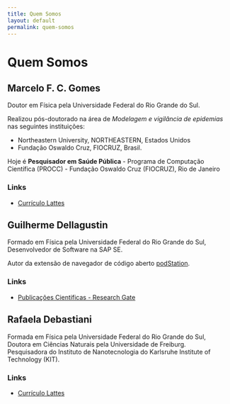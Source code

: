 ```yaml
---
title: Quem Somos
layout: default
permalink: quem-somos
---
```


# Quem Somos

## Marcelo F. C. Gomes

Doutor em Física pela Universidade Federal do Rio Grande do Sul.  

Realizou pós-doutorado na área de _Modelagem e vigilância de epidemias_ nas seguintes instituições:
- Northeastern University, NORTHEASTERN, Estados Unidos
- Fundação Oswaldo Cruz, FIOCRUZ, Brasil.

Hoje é **Pesquisador em Saúde Pública** - Programa de Computação Científica (PROCC) - Fundação Oswaldo Cruz (FIOCRUZ), Rio de Janeiro

### Links

- [Currículo Lattes](http://buscatextual.cnpq.br/buscatextual/visualizacv.do?id=K4739761D0)


## Guilherme Dellagustin

Formado em Física pela Universidade Federal do Rio Grande do Sul, Desenvolvedor de Software na SAP SE.

Autor da extensão de navegador de código aberto [podStation](http://podstation.github.io/).

### Links

- [Publicações Cientificas - Research Gate](https://www.researchgate.net/scientific-contributions/54750021_Guilherme_Dellagustin)

## Rafaela Debastiani

Formada em Física pela Universidade Federal do Rio Grande do Sul, Doutora em Ciências Naturais pela Universidade de Freiburg.  
Pesquisadora do Instituto de Nanotecnologia do Karlsruhe Institute of Technology (KIT).

### Links

- [Currículo Lattes](http://buscatextual.cnpq.br/buscatextual/visualizacv.do?id=K4219186P2)